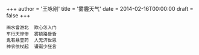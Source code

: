 +++
author = '王咏刚'
title = '雾霾天气'
date = 2014-02-16T00:00:00
draft = false
+++

<div class="poem">

```
画水曾游北  欺心怎入门
车行天惨惨  雾锁路昏昏
鬼有悬壶药  人无济世恩
神农依杖起  谩诞少狂言
```

</div>
